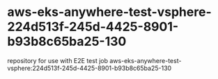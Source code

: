 # aws-eks-anywhere-test-vsphere-224d513f-245d-4425-8901-b93b8c65ba25-130
repository for use with E2E test job aws-eks-anywhere-test-vsphere:224d513f-245d-4425-8901-b93b8c65ba25-130
